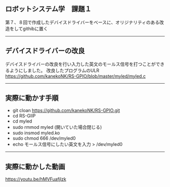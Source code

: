 ## ロボットシステム学　課題１

第７、８回で作成したデバイスドライバーをベースに、オリジナリティのある改造をしてgithibに置く

---

## デバイスドライバーの改良

デバイスドライバーの改良を行い入力した英文のモールス信号を打つことができるようにしました。
改良したプログラムのULR
https://github.com/kanekoNK/RS-GPIO/blob/master/myled/myled.c

---

## 実際に動かす手順

 * git cloan https://github.com/kanekoNK/RS-GPIO.git
 * cd RS-GIIP
 * cd myled
 * sudo rmmod myled  (開いていた場合閉じる)
 * sudo insmod myled.ko
 * sudo chmod 666 /dev/myled0
 * echo モールス信号にしたい英文を入力 > /dev/myled0
 
---
## 実際に動かした動画
https://youtu.be/hMVFuafjlzk
